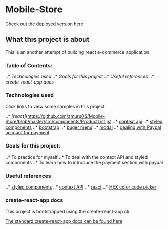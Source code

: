 # Mobile-Store

[Check out the deployed version here](https://mobile-e-commerce-app.netlify.com)

## What this project is about

This is an another attempt of building react e-commerce application.

### Table of Contents:

..* *Technologies used*
..* *Goals for this project*
..* *Useful references*
..* *create-react-app docs*


### Technologies used

Click links to view some samples in this project

..* *[react]*(https://github.com/amuru0S/Mobile-Store/blob/master/src/components/ProductList.js)
..* [context api](https://github.com/amuru0S/Mobile-Store/blob/master/src/context.js)
..* [styled components](https://github.com/amuru0S/Mobile-Store/blob/master/src/components/Button.js)
..* [bootstrap](https://github.com/amuru0S/Mobile-Store/blob/master/src/components/Cart/CartColumns.js)
..* [buger menu](https://github.com/amuru0S/Mobile-Store/blob/master/src/components/Navbar.js)
..* [modal](https://github.com/amuru0S/Mobile-Store/blob/master/src/components/Modal.js)
..* [dealing with Paypal account for payment](https://github.com/amuru0S/Mobile-Store/blob/master/src/components/Cart/PayPalButton.js)

### Goals for this project:

..* To practice for myself
..* To deal with the context API and styled components
..* To learn how to introduce the payment section with paypal

### Useful references

..* [styled components](https://www.styled-components.com/)
..* [context API](https://flaviocopes.com/react-context-api/)
..* [react](https://reactjs.org/docs/getting-started.html)
..* [HEX color code picker](https://flatuicolors.com/)

### create-react-app docs

This project is bootstrapped using the create-react-app cli.

[The standard create-react-app docs can be found here]()

